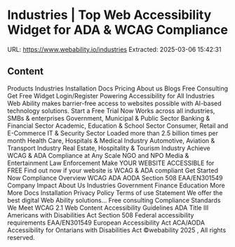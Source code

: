 # Industries | Top Web Accessibility Widget for ADA & WCAG Compliance

URL: https://www.webability.io/industries
Extracted: 2025-03-06 15:42:31

## Content

Products
Industries
Installation
Docs
Pricing
About us
Blogs
Free Consulting
Get Free Widget
Login/Register
Powering
Accessibility
for
All Industries
Web Ability makes barrier-free access to websites possible with AI-based
technology solutions.
Start a Free Trial Now
Works across all industries, SMBs & enterprises
Government, Municipal & Public Sector
Banking & Financial Sector
Academic, Education & School Sector
Consumer, Retail and E-Commerce
IT & Security Sector
Loaded more than 2.5 billion times per month
Health Care, Hospitals & Medical Industry
Automotive, Aviation & Transport Industry
Real Estate, Hospitality & Tourism Industry
Achieve WCAG & ADA Compliance at Any Scale
NGO and NPO
Media & Entertainment
Law Enforcement
Make YOUR WEBSITE ACCESSIBLE for FREE
Find out now if your website is
WCAG
&
ADA
compliant
Get Started Now
Compliance
Overview
WCAG
ADA
AODA
Section 508
EAA/EN301549
Company
Impact
About Us
Industries
Government
Finance
Education
More
More
Docs
Installation
Privacy Policy
Terms of use
Statement
We offer the best digital Web Ability solutions...
Free consulting
Compliance Standards We Meet
WCAG 2.1
Web Content Accessibility Guidelines
ADA Title III
Americans with Disabilities Act
Section 508
Federal accessibility requirements
EAA/EN301549
European Accessibility Act
ACA/AODA
Accessibility for Ontarians with Disabilities Act
©webability
2025
, All rights reserved.
